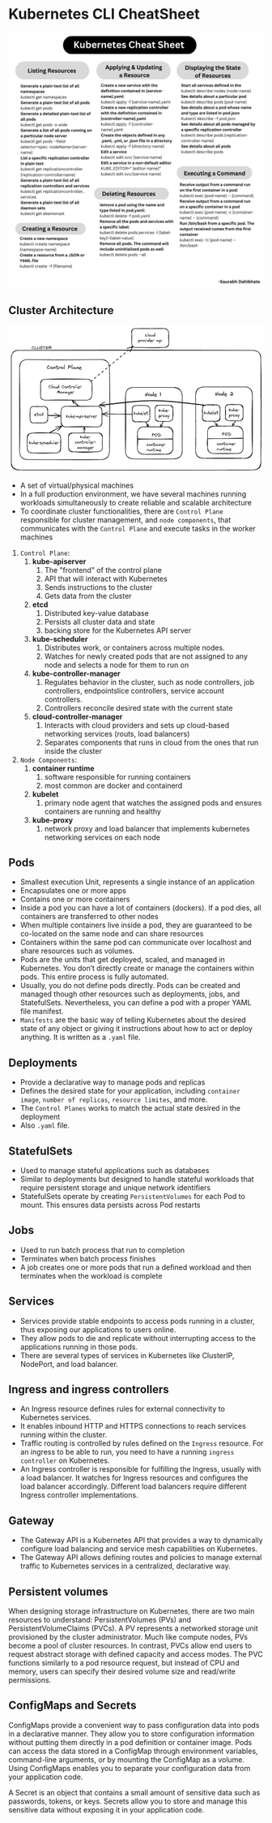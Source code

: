 # Kubernetes CLI CheatSheet

![Kubernetes CheetSheet](kubernetes-cheat-sheet.png)





## Cluster Architecture

![Kubernetes CheetSheet](architecture.png)

- A set of virtual/physical machines
- In a full production environment, we have several machines running workloads simultaneously to create reliable and scalable architecture
- To coordinate cluster functionalities, there are `Control Plane` responsible for cluster management, and `node components`, that communicates with the `Control Plane` and execute tasks in the worker machines

1. `Control Plane`:
   1. **kube-apiserver**
      1. The "frontend" of the control plane
      2. API that will interact with Kubernetes
      3. Sends instructions to the cluster
      4. Gets data from the cluster
   2. **etcd**
      1. Distributed key-value database
      2. Persists all cluster data and state
      3. backing store for the Kubernetes API server
   3. **kube-scheduler**
      1. Distributes work, or containers across multiple nodes.
      2. Watches for newly created pods that are not assigned to any node and selects a node for them to run on
   4. **kube-controller-manager**
      1. Regulates behavior in the cluster, such as node controllers, job controllers, endpointslice controllers, service account controllers. 
      2. Controllers reconcile desired state with the current state
   5. **cloud-controller-manager**
      1. Interacts with cloud providers and sets up cloud-based networking services (routs, load balancers)
      2. Separates components that runs in cloud from the ones that run inside the cluster
2. `Node Components`:
   1. **container runtime**
      1. software responsible for running containers
      2. most common are docker and containerd
   2. **kubelet**
      1. primary node agent that watches the assigned pods and ensures containers are running and healthy
   3. **kube-proxy**
      1. network proxy and load balancer that implements kubernetes networking services on each node

## Pods
- Smallest execution Unit, represents a single instance of an application
- Encapsulates one or more apps
- Contains one or more containers
- Inside a pod you can have a lot of containers (dockers). If a pod dies, all containers are transferred to other nodes
- When multiple containers live inside a pod, they are guaranteed to be co-located on the same node and can share resources
- Containers within the same pod can communicate over localhost and share
resources such as volumes.
- Pods are the units that get deployed, scaled, and managed in Kubernetes. You don’t directly create or manage the containers within pods. This entire process is fully automated.
- Usually, you do not define pods directly. Pods can be created and managed though other resources such as deployments, jobs, and StatefulSets. Nevertheless, you can define a pod with a proper YAML file manifest.
- `Manifests` are the basic way of telling Kubernetes about the desired state of any object or giving it instructions about how to act or deploy anything. It is written as a `.yaml` file. 

## Deployments

- Provide a declarative way to manage pods and replicas
- Defines the desired state for your application, including `container image`, `number of replicas`, `resource limites`, and more.
- The `Control Planes` works to match the actual state desired in the deployment
- Also `.yaml` file.

## StatefulSets
- Used to manage stateful applications such as databases
- Similar to deployments but designed to handle stateful workloads that require persistent storage and unique network identifiers
- StatefulSets operate by creating `PersistentVolumes` for each Pod to mount. This ensures data persists across Pod restarts

## Jobs
- Used to run batch process that run to completion
- Terminates when batch process finishes
- A job creates one or more pods that run a defined workload and then terminates when the workload is complete 

## Services
- Services provide stable endpoints to access pods running in a cluster, thus exposing our applications to users online.
-  They allow pods to die and replicate without interrupting access to the applications running in those pods.
-   There are several types of services in Kubernetes like ClusterIP, NodePort, and load balancer.

## Ingress and ingress controllers
- An Ingress resource defines rules for external connectivity to Kubernetes services.
-  It enables inbound HTTP and HTTPS connections to reach services running within the cluster.
-   Traffic routing is controlled by rules defined on the `Ingress` resource. For an ingress to be able to run, you need to have a running `ingress controller` on Kubernetes.
- An Ingress controller is responsible for fulfilling the Ingress, usually with a load balancer. It watches for Ingress resources and configures the load balancer accordingly. Different load balancers require different Ingress controller implementations.
## Gateway

- The Gateway API is a Kubernetes API that provides a way to dynamically configure load balancing and service mesh capabilities on Kubernetes.
-  The Gateway API allows defining routes and policies to manage external traffic to Kubernetes services in a centralized, declarative way.

## Persistent volumes
When designing storage infrastructure on Kubernetes, there are two main resources to
understand: PersistentVolumes (PVs) and PersistentVolumeClaims (PVCs). A PV represents a
networked storage unit provisioned by the cluster administrator. Much like compute nodes, PVs become a pool of cluster resources. In contrast, PVCs allow end users to request abstract storage with defined capacity and access modes. The PVC functions similarly to a pod resource request, but instead of CPU and memory, users can specify their desired volume size and read/write permissions.

## ConfigMaps and Secrets

ConfigMaps provide a convenient way to pass configuration data into pods in a declarative manner. They allow you to store configuration information without putting them directly in a pod definition or
container image. Pods can access the data stored in a ConfigMap through environment variables, command-line arguments, or by mounting the ConfigMap as a volume. Using ConfigMaps enables you to separate your configuration data from your application code.

A Secret is an object that contains a small amount of sensitive data such as passwords, tokens, or keys. Secrets allow you to store and manage this sensitive data without exposing it in your application code.

